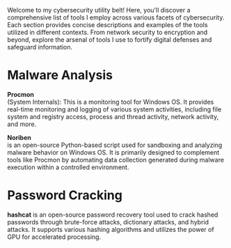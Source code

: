 Welcome to my cybersecurity utility belt! Here, you'll discover a comprehensive list of tools I employ across various facets of cybersecurity. Each section provides concise descriptions and examples of the tools utilized in different contexts. From network security to encryption and beyond, explore the arsenal of tools I use to fortify digital defenses and safeguard information.

# Malware Analysis
**Procmon** </br>
(System Internals): This is a monitoring tool for Windows OS. It provides real-time monitoring and logging of various system activities, including file system and registry access, process and thread activity, network activity, and more. 

**Noriben** </br>
is an open-source Python-based script used for sandboxing and analyzing malware behavior on Windows OS. It is primarily designed to complement tools like Procmon by automating data collection generated during malware execution within a controlled environment. 


# Password Cracking
**hashcat** is an open-source password recovery tool used to crack hashed passwords through brute-force attacks, dictionary attacks, and hybrid attacks. It supports various hashing algorithms and utilizes the power of GPU for accelerated processing. 
